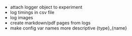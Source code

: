 * attach logger object to experiment
* log timings in csv file   
* log images  
* create markdown/pdf pages from logs
* make config var names more descriptive {type}_{name}
